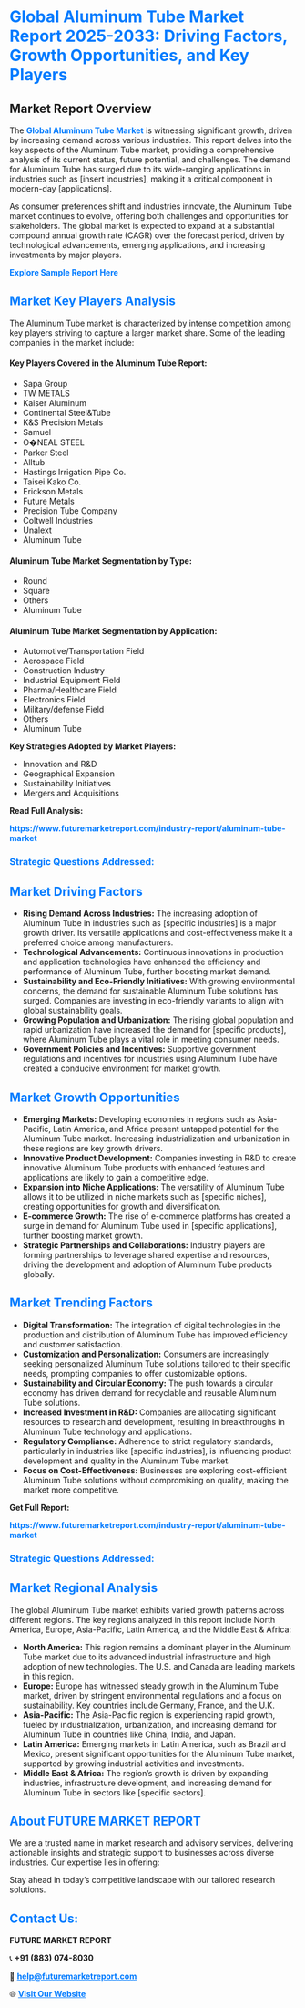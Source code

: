 <h1 style="color: #007BFF;">Global Aluminum Tube Market Report 2025-2033: Driving Factors, Growth Opportunities, and Key Players</h1>

<section id="overview">
<h2>Market Report Overview</h2>
<p>The <a href="https://www.futuremarketreport.com/industry-report/aluminum-tube-market" style="color: #007BFF; text-decoration: none;"><strong>Global Aluminum Tube Market</strong></a> is witnessing significant growth, driven by increasing demand across various industries. This report delves into the key aspects of the Aluminum Tube market, providing a comprehensive analysis of its current status, future potential, and challenges. The demand for Aluminum Tube has surged due to its wide-ranging applications in industries such as [insert industries], making it a critical component in modern-day [applications].</p>
<p>As consumer preferences shift and industries innovate, the Aluminum Tube market continues to evolve, offering both challenges and opportunities for stakeholders. The global market is expected to expand at a substantial compound annual growth rate (CAGR) over the forecast period, driven by technological advancements, emerging applications, and increasing investments by major players.</p>
</section>

<section id="overview">
<p><a href="https://www.futuremarketreport.com/request-sample/reportId=100423" style="color: #007BFF; text-decoration: none;"><strong>Explore Sample Report Here</strong></a></p>
</section>

<section id="key-players">
<h2 style="color: #007BFF;">Market Key Players Analysis</h2>
<p>The Aluminum Tube market is characterized by intense competition among key players striving to capture a larger market share. Some of the leading companies in the market include:</p>
<h4>Key Players Covered in the Aluminum Tube Report:</h4>
<ul><li>Sapa Group</li><li>TW METALS</li><li>Kaiser Aluminum</li><li>Continental Steel&amp;Tube</li><li>K&amp;S Precision Metals</li><li>Samuel</li><li>O�NEAL STEEL</li><li>Parker Steel</li><li>Alltub</li><li>Hastings Irrigation Pipe Co.</li><li>Taisei Kako Co.</li><li>Erickson Metals</li><li>Future Metals</li><li>Precision Tube Company</li><li>Coltwell Industries</li><li>Unalext</li><li>Aluminum Tube</li></ul>
<h4>Aluminum Tube Market Segmentation by Type:</h4>
<ul><li>Round</li><li>Square</li><li>Others</li><li>Aluminum Tube</li></ul>

<h4>Aluminum Tube Market Segmentation by Application:</h4>
<ul><li>Automotive/Transportation Field</li><li>Aerospace Field</li><li>Construction Industry</li><li>Industrial Equipment Field</li><li>Pharma/Healthcare Field</li><li>Electronics Field</li><li>Military/defense Field</li><li>Others</li><li>Aluminum Tube</li></ul>
<p><strong>Key Strategies Adopted by Market Players:</strong></p>
<ul>
<li>Innovation and R&D</li>
<li>Geographical Expansion</li>
<li>Sustainability Initiatives</li>
<li>Mergers and Acquisitions</li>
</ul>
</section>

<section>
<p><strong>Read Full Analysis: </strong></p><a href="https://www.futuremarketreport.com/industry-report/aluminum-tube-market" style="color: #007BFF; text-decoration: none;"><strong>https://www.futuremarketreport.com/industry-report/aluminum-tube-market</strong></a>
<h3 style="color: #007BFF;">Strategic Questions Addressed:</h3>
</section>

<section id="driving-factors">
<h2 style="color: #007BFF;">Market Driving Factors</h2>
<ul>
<li><strong>Rising Demand Across Industries:</strong> The increasing adoption of Aluminum Tube in industries such as [specific industries] is a major growth driver. Its versatile applications and cost-effectiveness make it a preferred choice among manufacturers.</li>
<li><strong>Technological Advancements:</strong> Continuous innovations in production and application technologies have enhanced the efficiency and performance of Aluminum Tube, further boosting market demand.</li>
<li><strong>Sustainability and Eco-Friendly Initiatives:</strong> With growing environmental concerns, the demand for sustainable Aluminum Tube solutions has surged. Companies are investing in eco-friendly variants to align with global sustainability goals.</li>
<li><strong>Growing Population and Urbanization:</strong> The rising global population and rapid urbanization have increased the demand for [specific products], where Aluminum Tube plays a vital role in meeting consumer needs.</li>
<li><strong>Government Policies and Incentives:</strong> Supportive government regulations and incentives for industries using Aluminum Tube have created a conducive environment for market growth.</li>
</ul>
</section>

<section id="growth-opportunities">
<h2 style="color: #007BFF;">Market Growth Opportunities</h2>
<ul>
<li><strong>Emerging Markets:</strong> Developing economies in regions such as Asia-Pacific, Latin America, and Africa present untapped potential for the Aluminum Tube market. Increasing industrialization and urbanization in these regions are key growth drivers.</li>
<li><strong>Innovative Product Development:</strong> Companies investing in R&D to create innovative Aluminum Tube products with enhanced features and applications are likely to gain a competitive edge.</li>
<li><strong>Expansion into Niche Applications:</strong> The versatility of Aluminum Tube allows it to be utilized in niche markets such as [specific niches], creating opportunities for growth and diversification.</li>
<li><strong>E-commerce Growth:</strong> The rise of e-commerce platforms has created a surge in demand for Aluminum Tube used in [specific applications], further boosting market growth.</li>
<li><strong>Strategic Partnerships and Collaborations:</strong> Industry players are forming partnerships to leverage shared expertise and resources, driving the development and adoption of Aluminum Tube products globally.</li>
</ul>
</section>

<section id="trending-factors">
<h2 style="color: #007BFF;">Market Trending Factors</h2>
<ul>
<li><strong>Digital Transformation:</strong> The integration of digital technologies in the production and distribution of Aluminum Tube has improved efficiency and customer satisfaction.</li>
<li><strong>Customization and Personalization:</strong> Consumers are increasingly seeking personalized Aluminum Tube solutions tailored to their specific needs, prompting companies to offer customizable options.</li>
<li><strong>Sustainability and Circular Economy:</strong> The push towards a circular economy has driven demand for recyclable and reusable Aluminum Tube solutions.</li>
<li><strong>Increased Investment in R&D:</strong> Companies are allocating significant resources to research and development, resulting in breakthroughs in Aluminum Tube technology and applications.</li>
<li><strong>Regulatory Compliance:</strong> Adherence to strict regulatory standards, particularly in industries like [specific industries], is influencing product development and quality in the Aluminum Tube market.</li>
<li><strong>Focus on Cost-Effectiveness:</strong> Businesses are exploring cost-efficient Aluminum Tube solutions without compromising on quality, making the market more competitive.</li>
</ul>
</section>

<section>
<p><strong>Get Full Report: </strong></p><a href="https://www.futuremarketreport.com/industry-report/aluminum-tube-market" style="color: #007BFF; text-decoration: none;"><strong>https://www.futuremarketreport.com/industry-report/aluminum-tube-market</strong></a>
<h3 style="color: #007BFF;">Strategic Questions Addressed:</h3>
</section>


<section id="regional-analysis">
<h2 style="color: #007BFF;">Market Regional Analysis</h2>
<p>The global Aluminum Tube market exhibits varied growth patterns across different regions. The key regions analyzed in this report include North America, Europe, Asia-Pacific, Latin America, and the Middle East & Africa:</p>
<ul>
<li><strong>North America:</strong> This region remains a dominant player in the Aluminum Tube market due to its advanced industrial infrastructure and high adoption of new technologies. The U.S. and Canada are leading markets in this region.</li>
<li><strong>Europe:</strong> Europe has witnessed steady growth in the Aluminum Tube market, driven by stringent environmental regulations and a focus on sustainability. Key countries include Germany, France, and the U.K.</li>
<li><strong>Asia-Pacific:</strong> The Asia-Pacific region is experiencing rapid growth, fueled by industrialization, urbanization, and increasing demand for Aluminum Tube in countries like China, India, and Japan.</li>
<li><strong>Latin America:</strong> Emerging markets in Latin America, such as Brazil and Mexico, present significant opportunities for the Aluminum Tube market, supported by growing industrial activities and investments.</li>
<li><strong>Middle East & Africa:</strong> The region’s growth is driven by expanding industries, infrastructure development, and increasing demand for Aluminum Tube in sectors like [specific sectors].</li>
</ul>
</section>

<footer>
<h2 style="color: #007BFF;">About FUTURE MARKET REPORT</h2>
<p>We are a trusted name in market research and advisory services, delivering actionable insights and strategic support to businesses across diverse industries. Our expertise lies in offering:</p>

<p>Stay ahead in today’s competitive landscape with our tailored research solutions.</p>

<h2 style="color: #007BFF;">Contact Us:</h2>
<p><strong>FUTURE MARKET REPORT</strong></p>
<p>📞 <strong>+91 (883) 074-8030</strong></p>
<p>📧 <strong><a href="mailto:help@futuremarketreport.com" style="color: #007BFF;">help@futuremarketreport.com</a></strong></p>
<p>🌐 <strong><a href="https://www.futuremarketreport.com/" style="color: #007BFF;">Visit Our Website</a></strong></p>
</footer>